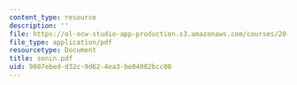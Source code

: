 ```yaml
---
content_type: resource
description: ''
file: https://ol-ocw-studio-app-production.s3.amazonaws.com/courses/20-410j-molecular-cellular-and-tissue-biomechanics-be-410j-spring-2003/9087ebedd32c9d624ea3be04082bcc00_sonin.pdf
file_type: application/pdf
resourcetype: Document
title: sonin.pdf
uid: 9087ebed-d32c-9d62-4ea3-be04082bcc00
---
```

